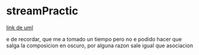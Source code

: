# streamPractic
[link de uml](https://app.genmymodel.com/api/projects/_aBu3IA4LEe64eYTeKXp2Pw/diagrams/_aBu3Iw4LEe64eYTeKXp2Pw/svg)

e de recordar, que me a tomado un tiempo pero no e podido hacer que salga la composicion en oscuro, por alguna razon sale igual que asociacion 